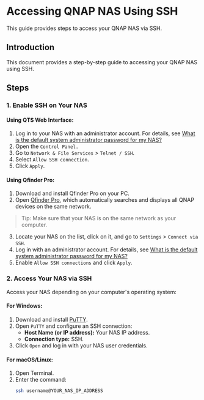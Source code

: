 # Accessing QNAP NAS Using SSH
This guide provides steps to access your QNAP NAS via SSH.

## Introduction
This document provides a step-by-step guide to accessing your QNAP NAS using SSH.

## Steps

### 1. Enable SSH on Your NAS

#### Using QTS Web Interface:
1. Log in to your NAS with an administrator account. For details, see [What is the default system administrator password for my NAS?](https://www.qnap.com/en/how-to/faq/article/what-is-the-default-system-administrator-password-for-my-nas)
2. Open the `Control Panel.`
3. Go to `Network & File Services` > `Telnet / SSH`.
4. Select `Allow SSH connection`.
5. Click `Apply`.


#### Using Qfinder Pro:
1. Download and install Qfinder Pro on your PC.
2. Open [Qfinder Pro](https://www.qnap.com/en/software/qfinder-pro), which automatically searches and displays all QNAP devices on the same network.
> Tip: Make sure that your NAS is on the same network as your computer.
3. Locate your NAS on the list, click on it, and go to `Settings` > `Connect via SSH`.
4. Log in with an administrator account. For details, see [What is the default system administrator password for my NAS?](https://www.qnap.com/en/how-to/faq/article/what-is-the-default-system-administrator-password-for-my-nas)
5. Enable `Allow SSH connections` and click `Apply`.

### 2. Access Your NAS via SSH
Access your NAS depending on your computer's operating system:

#### For Windows:
1. Download and install [PuTTY](https://www.chiark.greenend.org.uk/~sgtatham/putty/latest.html).
2. Open `PuTTY` and configure an SSH connection:
   - **Host Name (or IP address):** Your NAS IP address.
   - **Connection type:** SSH.
3. Click `Open` and log in with your NAS user credentials.

#### For macOS/Linux:
1. Open Terminal.
2. Enter the command:
   ```sh
   ssh username@YOUR_NAS_IP_ADDRESS